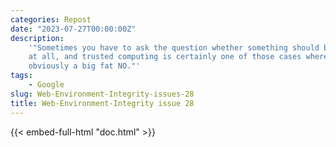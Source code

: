 ```yaml
---
categories: Repost
date: "2023-07-27T00:00:00Z"
description:
    '"Sometimes you have to ask the question whether something should be done
    at all, and trusted computing is certainly one of those cases where the answer is
    obviously a big fat NO."'
tags:
    - Google
slug: Web-Environment-Integrity-issues-28
title: Web-Environment-Integrity issue 28
---
```


{{< embed-full-html "doc.html" >}}
